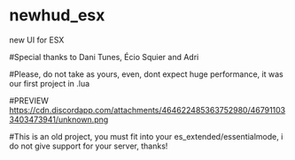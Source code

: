 # newhud_esx
new UI for ESX

#Special thanks to Dani Tunes, Écio Squier and Adri

#Please, do not take as yours, even, dont expect huge performance, it was our first project in .lua

#PREVIEW
https://cdn.discordapp.com/attachments/464622485363752980/467911033403473941/unknown.png

#This is an old project, you must fit into your es_extended/essentialmode, i do not give support for your server, thanks!
